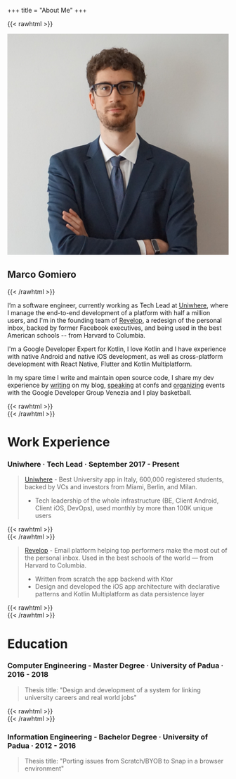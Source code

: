 +++
title = "About Me"
+++

{{< rawhtml >}}
<div class="home-profile">
    <div class="home-avatar">
        <a href="/posts">
            <img src="/img/profile.jpeg" alt="avatar">
        </a>
    <h2> Marco Gomiero </h1>
</div>
{{< /rawhtml >}}


I’m a software engineer, currently working as Tech Lead at [Uniwhere](https://www.uniwhere.com/it), where I manage the end-to-end development of a platform with half a million users, and I'm in the founding team of [Revelop](https://revelop.app/), a redesign of the personal inbox, backed by former Facebook executives, and being used in the best American schools -- from Harvard to Columbia.

I'm a Google Developer Expert for Kotlin, I love Kotlin and I have experience with native Android and native iOS development, as well as cross-platform development with React Native, Flutter and Kotlin Multiplatform.

In my spare time I write and maintain open source code, I share my dev experience by [writing](/posts) on my blog, [speaking](/talks) at confs and [organizing](https://gdg.community.dev/gdg-venezia/) events with the Google Developer Group Venezia and I play basketball.


{{< rawhtml >}}
<br>
{{< /rawhtml >}} 

# Work Experience


### Uniwhere · Tech Lead · September 2017 - Present

> [Uniwhere](https://www.uniwhere.com/) - Best University app in Italy, 600,000 registered students,
backed by VCs and investors from Miami, Berlin, and Milan.
> - Tech leadership of the whole infrastructure (BE, Client Android, Client iOS, DevOps), used monthly by more than 100K unique users

{{< rawhtml >}}
<br>
{{< /rawhtml >}} 

> [Revelop](https://revelop.app/) - Email platform helping top performers make the most out of the personal inbox. Used in the best schools of the world — from Harvard to Columbia.
> - Written from scratch the app backend with Ktor
> - Design and developed the iOS app architecture with declarative patterns and Kotlin Multiplatform as data persistence layer

{{< rawhtml >}}
<br>
{{< /rawhtml >}} 

# Education 

### Computer Engineering - Master Degree · University of Padua · 2016 - 2018

> Thesis title: "Design and development of a system for linking university careers and real world jobs"

{{< rawhtml >}}
<br>
{{< /rawhtml >}} 

### Information Engineering - Bachelor Degree · University of Padua · 2012 - 2016

> Thesis title: "Porting issues from Scratch/BYOB to Snap in a browser environment"

